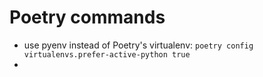 # Poetry commands

- use pyenv instead of Poetry's virtualenv: `poetry config virtualenvs.prefer-active-python true`
- 
